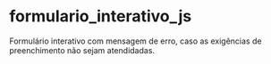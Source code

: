 # formulario_interativo_js
Formulário interativo com mensagem de erro, caso as exigências de preenchimento não sejam atendidadas.
